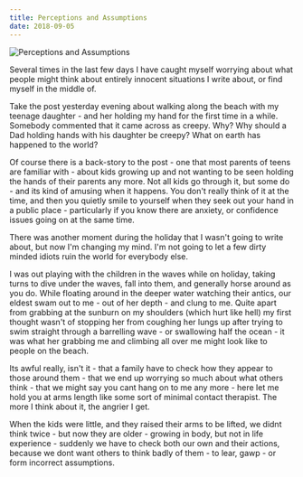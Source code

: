 ```yaml
---
title: Perceptions and Assumptions
date: 2018-09-05
---
```


![Perceptions and Assumptions](https://source.unsplash.com/cckf4TsHAuw/1600x900)

Several times in the last few days I have caught myself worrying about what people might think about entirely innocent situations I write about, or find myself in the middle of.

Take the post yesterday evening about walking along the beach with my teenage daughter - and her holding my hand for the first time in a while. Somebody commented that it came across as creepy. Why? Why should a Dad holding hands with his daughter be creepy? What on earth has happened to the world?

Of course there is a back-story to the post - one that most parents of teens are familiar with - about kids growing up and not wanting to be seen holding the hands of their parents any more. Not all kids go through it, but some do - and its kind of amusing when it happens. You don't really think of it at the time, and then you quietly smile to yourself when they seek out your hand in a public place - particularly if you know there are anxiety, or confidence issues going on at the same time.

There was another moment during the holiday that I wasn't going to write about, but now I'm changing my mind. I'm not going to let a few dirty minded idiots ruin the world for everybody else.

I was out playing with the children in the waves while on holiday, taking turns to dive under the waves, fall into them, and generally horse around as you do. While floating around in the deeper water watching their antics, our eldest swam out to me - out of her depth - and clung to me. Quite apart from grabbing at the sunburn on my shoulders (which hurt like hell) my first thought wasn't of stopping her from coughing her lungs up after trying to swim straight through a barrelling wave - or swallowing half the ocean - it was what her grabbing me and climbing all over me might look like to people on the beach.

Its awful really, isn't it - that a family have to check how they appear to those around them - that we end up worrying so much about what others think - that we might say you cant hang on to me any more - here let me hold you at arms length like some sort of minimal contact therapist. The more I think about it, the angrier I get.

When the kids were little, and they raised their arms to be lifted, we didnt think twice - but now they are older - growing in body, but not in life experience - suddenly we have to check both our own and their actions, because we dont want others to think badly of them - to lear, gawp - or form incorrect assumptions.